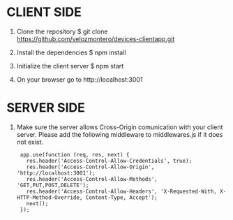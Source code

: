 # CLIENT SIDE 

1. Clone the repository
  $ git clone https://github.com/velozmontero/devices-clientapp.git 

2. Install the dependencies
  $ npm install

3. Initialize the client server
  $ npm start 
 
4. On your browser go to http://localhost:3001

# SERVER SIDE

1. Make sure the server allows Cross-Origin comunication with your client server. Please add the following middleware to middlewares.js if it does not exist.

        app.use(function (req, res, next) {
          res.header('Access-Control-Allow-Credentials', true);
          res.header('Access-Control-Allow-Origin', 'http://localhost:3001');
          res.header('Access-Control-Allow-Methods', 'GET,PUT,POST,DELETE');
          res.header('Access-Control-Allow-Headers', 'X-Requested-With, X-HTTP-Method-Override, Content-Type, Accept');
          next();
        });
